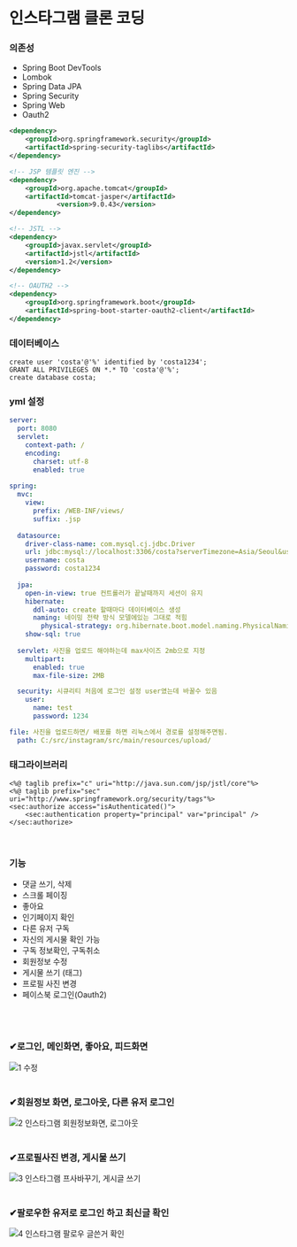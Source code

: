 # 인스타그램 클론 코딩
### 의존성
- Spring Boot DevTools
- Lombok
- Spring Data JPA
- Spring Security
- Spring Web
- Oauth2

```xml
<dependency>
	<groupId>org.springframework.security</groupId>
	<artifactId>spring-security-taglibs</artifactId>
</dependency>

<!-- JSP 템플릿 엔진 -->
<dependency>
	<groupId>org.apache.tomcat</groupId>
	<artifactId>tomcat-jasper</artifactId>
			<version>9.0.43</version>
</dependency>

<!-- JSTL -->
<dependency>
	<groupId>javax.servlet</groupId>
	<artifactId>jstl</artifactId>
	<version>1.2</version>
</dependency>

<!-- OAUTH2 -->
<dependency>
	<groupId>org.springframework.boot</groupId>
	<artifactId>spring-boot-starter-oauth2-client</artifactId>
</dependency>
```

### 데이터베이스
```mysql
create user 'costa'@'%' identified by 'costa1234';
GRANT ALL PRIVILEGES ON *.* TO 'costa'@'%';
create database costa;
```

### yml 설정
```yml
server:
  port: 8080
  servlet:
    context-path: /
    encoding:
      charset: utf-8
      enabled: true
    
spring:
  mvc:
    view:
      prefix: /WEB-INF/views/
      suffix: .jsp
      
  datasource:
    driver-class-name: com.mysql.cj.jdbc.Driver
    url: jdbc:mysql://localhost:3306/costa?serverTimezone=Asia/Seoul&useSSL=false&allowPublicKeyRetrieval=true
    username: costa
    password: costa1234
    
  jpa: 
    open-in-view: true 컨트롤러가 끝날때까지 세션이 유지 
    hibernate:
      ddl-auto: create 할때마다 데이터베이스 생성
      naming: 네이밍 전략 방식 모델에있는 그대로 적힘
        physical-strategy: org.hibernate.boot.model.naming.PhysicalNamingStrategyStandardImpl
    show-sql: true
      
  servlet: 사진을 업로드 해야하는데 max사이즈 2mb으로 지정
    multipart:
      enabled: true
      max-file-size: 2MB

  security: 시큐리티 처음에 로그인 설정 user였는데 바꿀수 있음
    user:
      name: test
      password: 1234   

file: 사진을 업로드하면/ 배포를 하면 리눅스에서 경로를 설정해주면됨.
  path: C:/src/instagram/src/main/resources/upload/
```

### 태그라이브러리
```jpa
<%@ taglib prefix="c" uri="http://java.sun.com/jsp/jstl/core"%>
<%@ taglib prefix="sec" uri="http://www.springframework.org/security/tags"%>
<sec:authorize access="isAuthenticated()">
	<sec:authentication property="principal" var="principal" />
</sec:authorize>
```
<br/>

### 기능
- 댓글 쓰기, 삭제
- 스크롤 페이징
- 좋아요
- 인기페이지 확인
- 다른 유저 구독
- 자신의 게시물 확인 가능
- 구독 정보확인, 구독취소
- 회원정보 수정
- 게시물 쓰기 (태그)
- 프로필 사진 변경
- 페이스북 로그인(Oauth2)
<br/>
<br/>

### ✔로그인, 메인화면, 좋아요, 피드화면
![1 수정](https://user-images.githubusercontent.com/74044292/120471383-9a5f6b00-c3df-11eb-8238-d4976cbb4cbe.gif)
<br />
<br />

### ✔회원정보 화면, 로그아웃, 다른 유저 로그인
![2  인스타그램 회원정보화면, 로그아웃](https://user-images.githubusercontent.com/74044292/117572129-6c527800-b10c-11eb-8d6a-2973a1b3ee5c.gif)
<br />
<br />

### ✔프로필사진 변경, 게시물 쓰기
![3  인스타그램 프사바꾸기, 게시글 쓰기](https://user-images.githubusercontent.com/74044292/117572130-71172c00-b10c-11eb-9bcb-eb3e32d71fc3.gif)
<br />
<br />

### ✔팔로우한 유저로 로그인 하고 최신글 확인
![4  인스타그램 팔로우 글쓴거 확인](https://user-images.githubusercontent.com/74044292/117572140-770d0d00-b10c-11eb-9f09-6e229776886f.gif)



